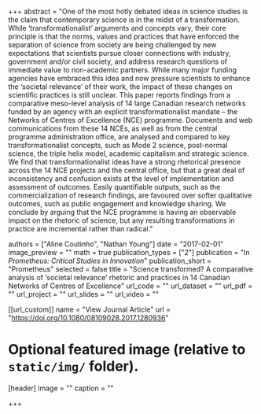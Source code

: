 +++
abstract = "One of the most hotly debated ideas in science studies is the claim that contemporary science is in the midst of a transformation. While ‘transformationalist’ arguments and concepts vary, their core principle is that the norms, values and practices that have enforced the separation of science from society are being challenged by new expectations that scientists pursue closer connections with industry, government and/or civil society, and address research questions of immediate value to non-academic partners. While many major funding agencies have embraced this idea and now pressure scientists to enhance the ‘societal relevance’ of their work, the impact of these changes on scientific practices is still unclear. This paper reports findings from a comparative meso-level analysis of 14 large Canadian research networks funded by an agency with an explicit transformationalist mandate – the Networks of Centres of Excellence (NCE) programme. Documents and web communications from these 14 NCEs, as well as from the central programme administration office, are analysed and compared to key transformationalist concepts, such as Mode 2 science, post-normal science, the triple helix model, academic capitalism and strategic science. We find that transformationalist ideas have a strong rhetorical presence across the 14 NCE projects and the central office, but that a great deal of inconsistency and confusion exists at the level of implementation and assessment of outcomes. Easily quantifiable outputs, such as the commercialization of research findings, are favoured over softer qualitative outcomes, such as public engagement and knowledge sharing. We conclude by arguing that the NCE programme is having an observable impact on the rhetoric of science, but any resulting transformations in practice are incremental rather than radical."

authors = ["Aline Coutinho", "Nathan Young"]
date = "2017-02-01"
image_preview = ""
math = true
publication_types = ["2"]
publication = "In *Prometheus: Critical Studies in Innovation*"
publication_short = "Prometheus"
selected = false
title = "Science transformed? A comparative analysis of ‘societal relevance’ rhetoric and practices in 14 Canadian Networks of Centres of Excellence"
url_code = ""
url_dataset = ""
url_pdf = ""
url_project = ""
url_slides = ""
url_video = ""

[[url_custom]]
name = "View Journal Article"
url = "https://doi.org/10.1080/08109028.2017.1280936"

# Optional featured image (relative to `static/img/` folder).
[header]
image = ""
caption = ""

+++
